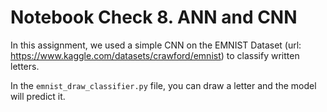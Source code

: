 # Notebook Check 8. ANN and CNN

In this assignment, we used a simple CNN on the EMNIST Dataset (url: https://www.kaggle.com/datasets/crawford/emnist) to classify written letters.

In the `emnist_draw_classifier.py` file, you can draw a letter and the model will predict it.
